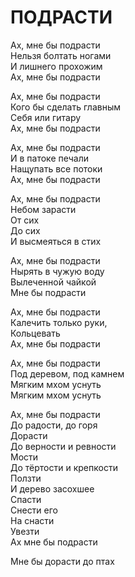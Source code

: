 # ПОДРАСТИ

<div>

Ах, мне&nbsp;бы подрасти\
Нельзя болтать ногами\
И&nbsp;лишнего прохожим\
Ах, мне&nbsp;бы подрасти

Ах, мне&nbsp;бы подрасти\
Кого&nbsp;бы сделать главным\
Себя или гитару\
Ах, мне&nbsp;бы подрасти

Ах, мне&nbsp;бы подрасти\
И&nbsp;в&nbsp;патоке печали\
Нащупать все потоки\
Ах, мне&nbsp;бы подрасти

Ах, мне&nbsp;бы подрасти\
Небом зарасти\
От&nbsp;сих\
До&nbsp;сих\
И&nbsp;высмеяться в&nbsp;стих

Ах, мне&nbsp;бы подрасти\
Нырять в&nbsp;чужую воду\
Вылеченной чайкой\
Мне&nbsp;бы подрасти

Ах, мне&nbsp;бы подрасти\
Калечить только руки,\
Кольцевать\
Ах, мне&nbsp;бы подрасти

Ах, мне&nbsp;бы подрасти\
Под деревом, под камнем\
Мягким мхом уснуть\
Мягким мхом уснуть

Ах, мне&nbsp;бы подрасти\
До&nbsp;радости, до&nbsp;горя\
Дорасти\
До&nbsp;верности и&nbsp;ревности\
Мости\
До&nbsp;тёртости и&nbsp;крепкости\
Ползти\
И&nbsp;дерево засохшее\
Спасти\
Снести его\
На&nbsp;снасти\
Увезти\
Ах&nbsp;мне&nbsp;бы подрасти

Мне&nbsp;бы дорасти до&nbsp;птах

</div>
